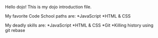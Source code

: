 Hello dojo!
This is my dojo introduction file.

My favorite Code School paths are: 
*JavaScript
*HTML & CSS

My deadly skills are:
*JavaScript
*HTML & CSS
*Git
*Killing history using git rebase
